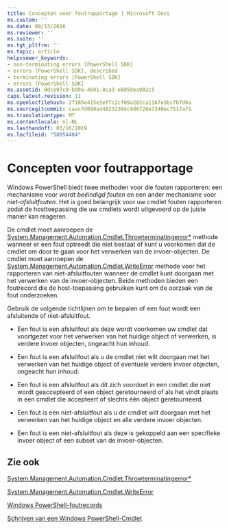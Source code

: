 ```yaml
---
title: Concepten voor foutrapportage | Microsoft Docs
ms.custom: ''
ms.date: 09/13/2016
ms.reviewer: ''
ms.suite: ''
ms.tgt_pltfrm: ''
ms.topic: article
helpviewer_keywords:
- non-terminating errors [PowerShell SDK]
- errors [PowerShell SDK], described
- terminating errors [PowerShell SDK]
- errors [PowerShell SDK]
ms.assetid: 0dce97c0-bd9a-4691-8ca3-e8d5dea902c5
caps.latest.revision: 11
ms.openlocfilehash: 2f185e415e3effc2cf09a282ca1167e3bcfb7d6a
ms.sourcegitcommit: caac7d098a448232304c9d6728e7340ec7517a71
ms.translationtype: MT
ms.contentlocale: nl-NL
ms.lasthandoff: 03/16/2019
ms.locfileid: "58054404"
---
```

# <a name="error-reporting-concepts"></a>Concepten voor foutrapportage

Windows PowerShell biedt twee methoden voor die fouten rapporteren: een mechanisme voor *wordt beëindigd fouten* en een ander mechanisme voor *niet-afsluitfouten*. Het is goed belangrijk voor uw cmdlet fouten rapporteren zodat de hosttoepassing die uw cmdlets wordt uitgevoerd op de juiste manier kan reageren.

De cmdlet moet aanroepen de [System.Management.Automation.Cmdlet.Throwterminatingerror*](/dotnet/api/System.Management.Automation.Cmdlet.ThrowTerminatingError) methode wanneer er een fout optreedt die niet bestaat of kunt u voorkomen dat de cmdlet om door te gaan voor het verwerken van de invoer-objecten. De cmdlet moet aanroepen de [System.Management.Automation.Cmdlet.WriteError](/dotnet/api/System.Management.Automation.Cmdlet.WriteError) methode voor het rapporteren van niet-afsluitfouten wanneer de cmdlet kunt doorgaan met het verwerken van de invoer-objecten. Beide methoden bieden een foutrecord die de host-toepassing gebruiken kunt om de oorzaak van de fout onderzoeken.

Gebruik de volgende richtlijnen om te bepalen of een fout wordt een afsluitende of niet-afsluitfout.

- Een fout is een afsluitfout als deze wordt voorkomen uw cmdlet dat voortgezet voor het verwerken van het huidige object of verwerken, is verdere invoer objecten, ongeacht hun inhoud.

- Een fout is een afsluitfout als u de cmdlet niet wilt doorgaan met het verwerken van het huidige object of eventuele verdere invoer objecten, ongeacht hun inhoud.

- Een fout is een afsluitfout als dit zich voordoet in een cmdlet die niet wordt geaccepteerd of een object geretourneerd of als het vindt plaats in een cmdlet die accepteert of slechts één object geretourneerd.

- Een fout is een niet-afsluitfout als u de cmdlet wilt doorgaan met het verwerken van het huidige object en alle verdere invoer objecten.

- Een fout is een niet-afsluitfout als deze is gekoppeld aan een specifieke invoer object of een subset van de invoer-objecten.

## <a name="see-also"></a>Zie ook

[System.Management.Automation.Cmdlet.Throwterminatingerror*](/dotnet/api/System.Management.Automation.Cmdlet.ThrowTerminatingError)

[System.Management.Automation.Cmdlet.WriteError](/dotnet/api/System.Management.Automation.Cmdlet.WriteError)

[Windows PowerShell-foutrecords](./windows-powershell-error-records.md)

[Schrijven van een Windows PowerShell-Cmdlet](./writing-a-windows-powershell-cmdlet.md)
